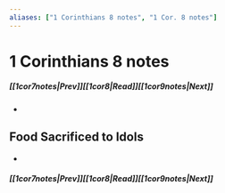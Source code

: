 ```yaml
---
aliases: ["1 Corinthians 8 notes", "1 Cor. 8 notes"]
---
```

# 1 Corinthians 8 notes
##### <span class=arrow-left></span>[[1cor7notes|Prev]]<span class=navigation-separator></span>[[1cor8|Read]]<span class=navigation-separator></span>[[1cor9notes|Next]]<span class=arrow-right></span>
- 
## Food Sacrificed to Idols
- 
##### <span class=arrow-left></span>[[1cor7notes|Prev]]<span class=navigation-separator></span>[[1cor8|Read]]<span class=navigation-separator></span>[[1cor9notes|Next]]<span class=arrow-right></span>